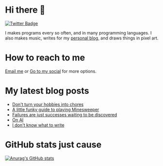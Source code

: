 # Hi there 👋

<!--
**HoangTuan110/HoangTuan110** is a ✨ _special_ ✨ repository because its `README.md` (this file) appears on your GitHub profile.

Here are some ideas to get you started:

- 🔭 I’m currently working on ...
- 🌱 I’m currently learning ...
- 👯 I’m looking to collaborate on ...
- 🤔 I’m looking for help with ...
- 💬 Ask me about ...
- 📫 How to reach me: ...
- 😄 Pronouns: ...
- ⚡ Fun fact: ...
-->

[![Twitter Badge](https://img.shields.io/badge/Twitter-Profile-informational?style=flat&logo=twitter&logoColor=white&color=1CA2F1)](https://twitter.com/DangHoangTuan20)

I makes programs every so often, and in many programming languages. I also makes music, writes for my [personal blog](https://tsk.bearblog.dev), and draws things in pixel art.

# How to reach to me

[Email me](mailto:mail@dht.anonaddy.me) or [Go to my social](https://tsk.bearblog.dev/social-media/) for more options.

# My latest blog posts
<!-- BLOG-POST-LIST:START -->
- [Don&#39;t turn your hobbies into chores](https://tsk.bearblog.dev/dont-turn-your-hobbies-into-chores/)
- [A little funky guide to playing Minesweeper](https://tsk.bearblog.dev/a-little-funky-guide-to-playing-minesweeper/)
- [Failures are just successes waiting to be discovered](https://tsk.bearblog.dev/failures-are-just-successes-waiting-to-be-discovered/)
- [On AI](https://tsk.bearblog.dev/on-ai/)
- [I don&#39;t know what to write](https://tsk.bearblog.dev/i-dont-know-what-to-write/)
<!-- BLOG-POST-LIST:END -->

# GitHub stats just cause

[![Anurag's GitHub stats](https://github-readme-stats.vercel.app/api?username=HoangTuan110)](https://github.com/anuraghazra/github-readme-stats)
